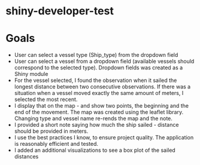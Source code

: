 # shiny-developer-test

# Goals

- User can select a vessel type (Ship_type) from the dropdown field
- User can select a vessel from a dropdown field (available vessels should correspond to the selected type). Dropdown fields was created as a Shiny module
- For the vessel selected, I found the observation when it sailed the longest distance between two consecutive observations. If there was a situation when a vessel moved exactly the same amount of meters, I selected the most recent.  
- I display that on the map - and show two points, the beginning and the end of the movement. The map was created using the leaflet library. Changing type and vessel name re-rends the map and the note.
- I provided a short note saying how much the ship sailed - distance should be provided in meters.
- I use the best practices I know, to ensure project quality. The application is reasonably efficient and tested.
- I added an additional visualizations to see a box plot of the sailed distances
